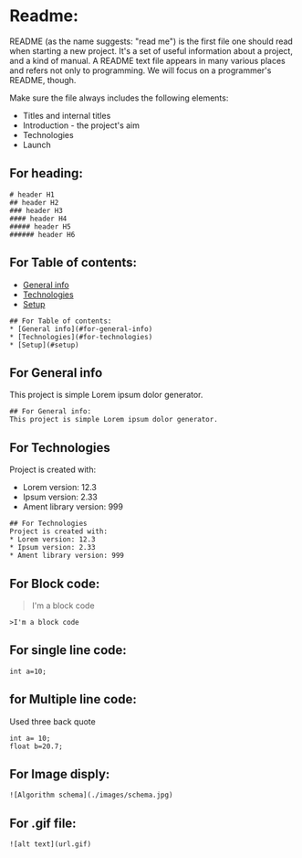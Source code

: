# Readme:
README (as the name suggests: "read me") is the first file one should read when starting a new project. It's a set of useful information about a project, and a kind of manual. A README text file appears in many various places and refers not only to programming. We will focus on a programmer's README, though. 

Make sure the file always includes the following elements:

* Titles and internal titles
* Introduction - the project's aim
* Technologies
* Launch

## For heading:

```
# header H1
## header H2
### header H3
#### header H4
##### header H5
###### header H6
```

## For Table of contents:
* [General info](#for-general-info)
* [Technologies](#for-technologies)
* [Setup](#setup)

```
## For Table of contents:
* [General info](#for-general-info)
* [Technologies](#for-technologies)
* [Setup](#setup)
```


## For General info
This project is simple Lorem ipsum dolor generator.
```
## For General info:
This project is simple Lorem ipsum dolor generator.
```
	
## For Technologies
Project is created with:
* Lorem version: 12.3
* Ipsum version: 2.33
* Ament library version: 999
```
## For Technologies
Project is created with:
* Lorem version: 12.3
* Ipsum version: 2.33
* Ament library version: 999
```

## For Block code:
>I'm a block code

` >I'm a block code `
## For single line code:
 ` int a=10; `
 
## for Multiple line code: 
   Used three back quote

```
int a= 10;
float b=20.7; 

```
## For Image disply:

` ![Algorithm schema](./images/schema.jpg) `

## For .gif file:
 
 ` ![alt text](url.gif) `


	
